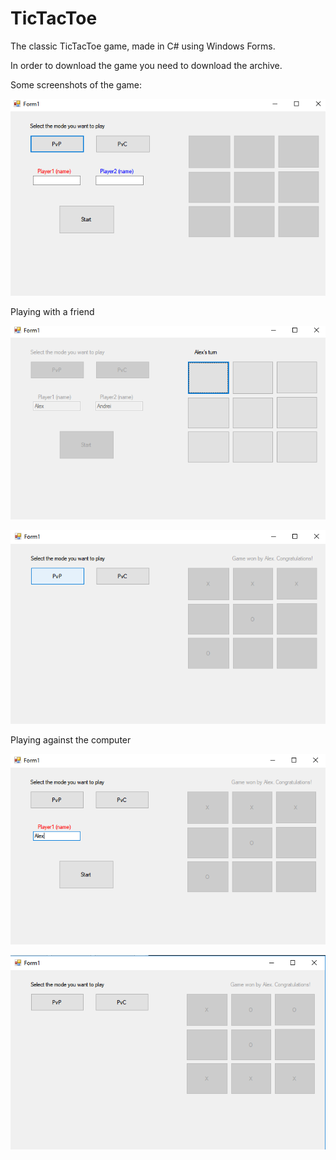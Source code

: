 # TicTacToe
The classic TicTacToe game, made in C# using Windows Forms.

In order to download the game you need to download the archive.

Some screenshots of the game:

![](https://github.com/AlexandruSte/TicTacToe/blob/master/1.PNG)

Playing with a friend

![](https://github.com/AlexandruSte/TicTacToe/blob/master/2.PNG)

![](https://github.com/AlexandruSte/TicTacToe/blob/master/3.PNG)

Playing against the computer

![](https://github.com/AlexandruSte/TicTacToe/blob/master/4.PNG)

![](https://github.com/AlexandruSte/TicTacToe/blob/master/5.PNG)
